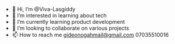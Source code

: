 - 👋 Hi, I’m @Viva-Lasgiddy
- 👀 I’m interested in learning about tech
- 🌱 I’m currently learning product development 
- 💞️ I’m looking to collaborate on various projects 
- 📫 How to reach me gideonogahmail@gmail.com 07035510016

<!---
Viva-Lasgiddy/Viva-Lasgiddy is a ✨ special ✨ repository because its `README.md` (this file) appears on your GitHub profile.
You can click the Preview link to take a look at your changes.
--->
